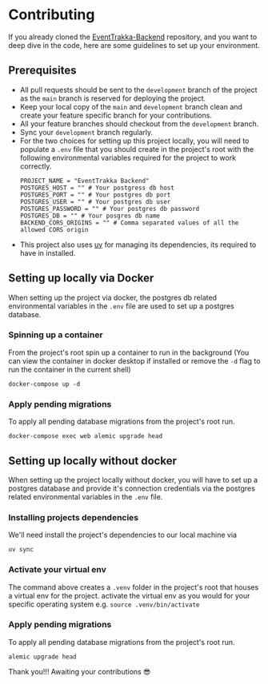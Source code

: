 # Contributing

If you already cloned the [EventTrakka-Backend](https://github.com/OSCA-Ado-Ekiti/EventTrakka-Backend) repository, and 
you want to deep dive in the code, here are some guidelines to set up your environment.

## Prerequisites

- All pull requests should be sent to the `development` branch of the project as the `main` branch is reserved for 
deploying the project.
- Keep your local copy of the `main` and `development` branch clean and create your feature specific branch for your
  contributions.
- All your feature branches should checkout from the `development` branch.
- Sync your `development` branch regularly.
- For the two choices for setting up this project locally, you will need to populate a `.env` file that you should create
in the project's root with the following environmental variables required for the project to work correctly.
    ```dotenv
    PROJECT_NAME = "EventTrakka Backend"
    POSTGRES_HOST = "" # Your postgress db host
    POSTGRES_PORT = "" # Your postgres db port
    POSTGRES_USER = "" # Your postgres db user
    POSTGRES_PASSWORD = "" # Your postgres db password
    POSTGRES_DB = "" # Your posgres db name
    BACKEND_CORS_ORIGINS = "" # Comma separated values of all the allowed CORS origin
    ```
- This project also uses [uv](https://docs.astral.sh/uv/) for managing its dependencies, its required to have in installed.

## Setting up locally via Docker

When setting up the project via docker, the postgres db related environmental variables in the `.env` file are used to
set up a postgres database.

### Spinning up a container

From the project's root spin up a container to run in the background (You can view the container in docker desktop if
installed or remove the `-d` flag to run the container in the current shell)

```commandline
docker-compose up -d
```

### Apply pending migrations

To apply all pending database migrations from the project's root run.

```commandline
docker-compose exec web alemic upgrade head
```


## Setting up locally without docker

When setting up the project locally without docker, you will have to set up a postgres database and provide it's 
connection credentials via the postgres related environmental variables in the `.env` file.

### Installing projects dependencies

We'll need install the project's dependencies to our local machine via

```commandline
uv sync
```

### Activate your virtual env

The command above creates a `.venv` folder in the project's root that houses a virtual env for the project. activate the
virtual env as you would for your specific operating system e.g. `source .venv/bin/activate`

### Apply pending migrations

To apply all pending database migrations from the project's root run.

```commandline
alemic upgrade head
```

Thank you!!! Awaiting your contributions 😎